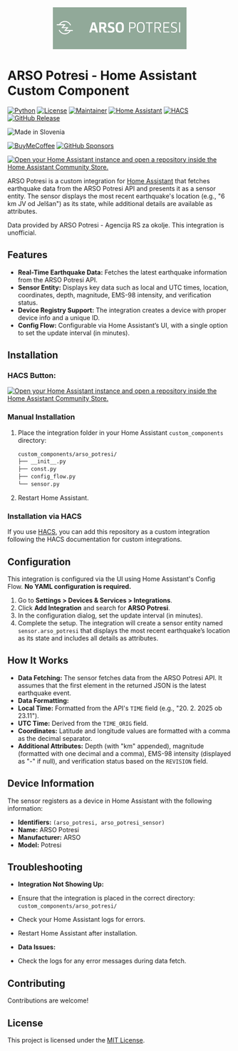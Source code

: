<div align="center">
  <a href="https://potresi.arso.gov.si/">
    <img 
      src="https://raw.githubusercontent.com/andrejs2/arso_potresi/main/images/logo%402x.png" 
      alt="ARSO Potresi Logo" 
      width="300"
    />
  </a>
</div>



# ARSO Potresi - Home Assistant Custom Component

[![Python][python-shield]][python]
[![License][license-shield]][license]
[![Maintainer][maintainer-shield]][maintainer]
[![Home Assistant][homeassistant-shield]][homeassistant]
[![HACS][hacs-shield]][hacs]
[![GitHub Release](https://img.shields.io/github/v/release/andrejs2/arso_potresi?style=for-the-badge)](https://github.com/andrejs2/arso_potresi/releases/tag/v1.0.0)

![Made in Slovenia](https://img.shields.io/badge/Made_in-Slovenia-005DA4?style=for-the-badge&logo=flag&logoColor=white)  

[![BuyMeCoffee][buymecoffee-shield]][buymecoffee]
[![GitHub Sponsors][github-shield]][github]


[![Open your Home Assistant instance and open a repository inside the Home Assistant Community Store.](https://my.home-assistant.io/badges/hacs_repository.svg)](https://my.home-assistant.io/redirect/hacs_repository/?owner=andrejs2&repository=arso_potresi&category=integration)


ARSO Potresi is a custom integration for [Home Assistant](https://www.home-assistant.io/) that fetches earthquake data from the ARSO Potresi API and presents it as a sensor entity. The sensor displays the most recent earthquake's location (e.g., "6 km JV od Jelšan") as its state, while additional details are available as attributes.

Data provided by ARSO Potresi - Agencija RS za okolje. This integration is unofficial.

## Features

- **Real-Time Earthquake Data:** Fetches the latest earthquake information from the ARSO Potresi API.
- **Sensor Entity:** Displays key data such as local and UTC times, location, coordinates, depth, magnitude, EMS-98 intensity, and verification status.
- **Device Registry Support:** The integration creates a device with proper device info and a unique ID.
- **Config Flow:** Configurable via Home Assistant’s UI, with a single option to set the update interval (in minutes).

## Installation

### HACS Button:
[![Open your Home Assistant instance and open a repository inside the Home Assistant Community Store.](https://my.home-assistant.io/badges/hacs_repository.svg)](https://my.home-assistant.io/redirect/hacs_repository/?owner=andrejs2&repository=arso_potresi&category=integration)

### Manual Installation

1. Place the integration folder in your Home Assistant `custom_components` directory:
   ```bash
   custom_components/arso_potresi/
   ├── __init__.py
   ├── const.py
   ├── config_flow.py
   └── sensor.py


2. Restart Home Assistant.

### Installation via HACS

If you use [HACS](https://hacs.xyz/), you can add this repository as a custom integration following the HACS documentation for custom integrations.

## Configuration

This integration is configured via the UI using Home Assistant's Config Flow. **No YAML configuration is required.**

1. Go to **Settings > Devices & Services > Integrations**.
2. Click **Add Integration** and search for **ARSO Potresi**.
3. In the configuration dialog, set the update interval (in minutes).
4. Complete the setup. The integration will create a sensor entity named `sensor.arso_potresi` that displays the most recent earthquake’s location as its state and includes all details as attributes.

## How It Works

- **Data Fetching:** The sensor fetches data from the ARSO Potresi API. It assumes that the first element in the returned JSON is the latest earthquake event.
- **Data Formatting:**  
- **Local Time:** Formatted from the API's `TIME` field (e.g., "20. 2. 2025 ob 23.11").
- **UTC Time:** Derived from the `TIME_ORIG` field.
- **Coordinates:** Latitude and longitude values are formatted with a comma as the decimal separator.
- **Additional Attributes:** Depth (with "km" appended), magnitude (formatted with one decimal and a comma), EMS-98 intensity (displayed as "-" if null), and verification status based on the `REVISION` field.

## Device Information

The sensor registers as a device in Home Assistant with the following information:

- **Identifiers:** `(arso_potresi, arso_potresi_sensor)`
- **Name:** ARSO Potresi
- **Manufacturer:** ARSO
- **Model:** Potresi

## Troubleshooting

- **Integration Not Showing Up:**  
- Ensure that the integration is placed in the correct directory: `custom_components/arso_potresi/`
- Check your Home Assistant logs for errors.
- Restart Home Assistant after installation.

- **Data Issues:**  
- Check the logs for any error messages during data fetch.


## Contributing

Contributions are welcome! 

## License

This project is licensed under the [MIT License](LICENSE).



[python-shield]: https://img.shields.io/badge/python-3670A0?style=for-the-badge&logo=python&logoColor=ffdd54
[python]: https://www.python.org/
[releases-shield]: https://img.shields.io/github/v/release/andrejs2/arso_potresi?style=for-the-badge
[releases]: https://github.com/andrejs2/arso_potresi/releases
[license-shield]: https://img.shields.io/github/license/andrejs2/arso_potresi?style=for-the-badge
[license]: ./LICENSE
[maintainer-shield]: https://img.shields.io/badge/MAINTAINER-%40andrejs2-41BDF5?style=for-the-badge
[maintainer]: https://github.com/andrejs2
[homeassistant-shield]: https://img.shields.io/badge/home%20assistant-%2341BDF5.svg?style=for-the-badge&logo=home-assistant&logoColor=white
[homeassistant]: https://www.home-assistant.io/
[hacs-shield]: https://img.shields.io/badge/HACS-Custom-41BDF5.svg?style=for-the-badge
[hacs]: https://hacs.xyz/
[buymecoffee-shield]: https://img.shields.io/badge/Buy%20Me%20a%20Coffee-ffdd00?style=for-the-badge&logo=buy-me-a-coffee&logoColor=black
[buymecoffee]: https://www.buymeacoffee.com/andrejs2
[github-shield]: https://img.shields.io/badge/sponsor-30363D?style=for-the-badge&logo=GitHub-Sponsors&logoColor=#EA4AAA
[github]: https://github.com/sponsors/andrejs2
